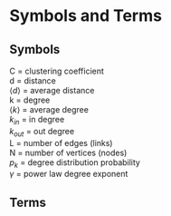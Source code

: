 # Symbols and Terms

## Symbols

C = clustering coefficient   
d = distance   
$\left \langle d \right \rangle$ = average distance    
k = degree   
$\left \langle k \right \rangle$ = average degree   
$k_{in}$ = in degree   
$k_{out}$ = out degree   
L = number of edges (links)   
N = number of vertices (nodes)   
$p_{k}$ = degree distribution probability   
$\gamma$ = power law degree exponent

## Terms
